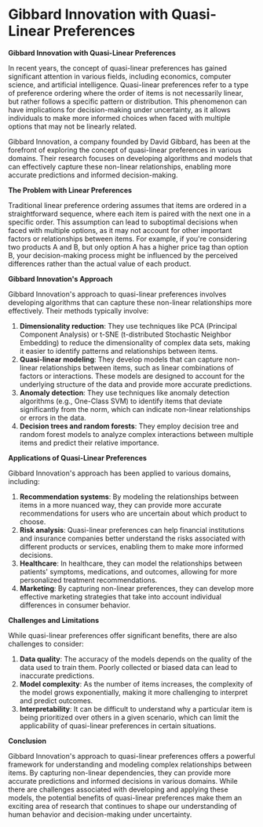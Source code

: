 # Gibbard Innovation with Quasi-Linear Preferences

**Gibbard Innovation with Quasi-Linear Preferences**

In recent years, the concept of quasi-linear preferences has gained significant attention in various fields, including economics, computer science, and artificial intelligence. Quasi-linear preferences refer to a type of preference ordering where the order of items is not necessarily linear, but rather follows a specific pattern or distribution. This phenomenon can have implications for decision-making under uncertainty, as it allows individuals to make more informed choices when faced with multiple options that may not be linearly related.

Gibbard Innovation, a company founded by David Gibbard, has been at the forefront of exploring the concept of quasi-linear preferences in various domains. Their research focuses on developing algorithms and models that can effectively capture these non-linear relationships, enabling more accurate predictions and informed decision-making.

**The Problem with Linear Preferences**

Traditional linear preference ordering assumes that items are ordered in a straightforward sequence, where each item is paired with the next one in a specific order. This assumption can lead to suboptimal decisions when faced with multiple options, as it may not account for other important factors or relationships between items. For example, if you're considering two products A and B, but only option A has a higher price tag than option B, your decision-making process might be influenced by the perceived differences rather than the actual value of each product.

**Gibbard Innovation's Approach**

Gibbard Innovation's approach to quasi-linear preferences involves developing algorithms that can capture these non-linear relationships more effectively. Their methods typically involve:

1. **Dimensionality reduction**: They use techniques like PCA (Principal Component Analysis) or t-SNE (t-distributed Stochastic Neighbor Embedding) to reduce the dimensionality of complex data sets, making it easier to identify patterns and relationships between items.
2. **Quasi-linear modeling**: They develop models that can capture non-linear relationships between items, such as linear combinations of factors or interactions. These models are designed to account for the underlying structure of the data and provide more accurate predictions.
3. **Anomaly detection**: They use techniques like anomaly detection algorithms (e.g., One-Class SVM) to identify items that deviate significantly from the norm, which can indicate non-linear relationships or errors in the data.
4. **Decision trees and random forests**: They employ decision tree and random forest models to analyze complex interactions between multiple items and predict their relative importance.

**Applications of Quasi-Linear Preferences**

Gibbard Innovation's approach has been applied to various domains, including:

1. **Recommendation systems**: By modeling the relationships between items in a more nuanced way, they can provide more accurate recommendations for users who are uncertain about which product to choose.
2. **Risk analysis**: Quasi-linear preferences can help financial institutions and insurance companies better understand the risks associated with different products or services, enabling them to make more informed decisions.
3. **Healthcare**: In healthcare, they can model the relationships between patients' symptoms, medications, and outcomes, allowing for more personalized treatment recommendations.
4. **Marketing**: By capturing non-linear preferences, they can develop more effective marketing strategies that take into account individual differences in consumer behavior.

**Challenges and Limitations**

While quasi-linear preferences offer significant benefits, there are also challenges to consider:

1. **Data quality**: The accuracy of the models depends on the quality of the data used to train them. Poorly collected or biased data can lead to inaccurate predictions.
2. **Model complexity**: As the number of items increases, the complexity of the model grows exponentially, making it more challenging to interpret and predict outcomes.
3. **Interpretability**: It can be difficult to understand why a particular item is being prioritized over others in a given scenario, which can limit the applicability of quasi-linear preferences in certain situations.

**Conclusion**

Gibbard Innovation's approach to quasi-linear preferences offers a powerful framework for understanding and modeling complex relationships between items. By capturing non-linear dependencies, they can provide more accurate predictions and informed decisions in various domains. While there are challenges associated with developing and applying these models, the potential benefits of quasi-linear preferences make them an exciting area of research that continues to shape our understanding of human behavior and decision-making under uncertainty.
